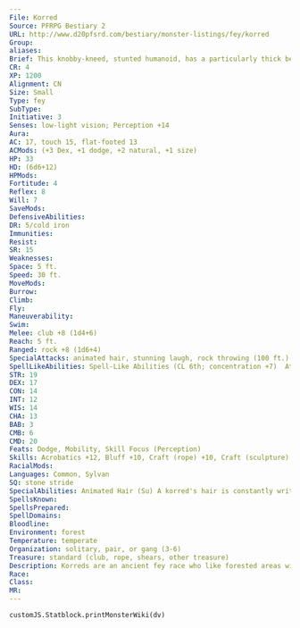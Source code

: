 ```yaml
---
File: Korred
Source: PFRPG Bestiary 2
URL: http://www.d20pfsrd.com/bestiary/monster-listings/fey/korred
Group: 
aliases: 
Brief: This knobby-kneed, stunted humanoid, has a particularly thick beard and wild mane of hair, hiding most of its body from view.
CR: 4
XP: 1200
Alignment: CN
Size: Small
Type: fey
SubType: 
Initiative: 3
Senses: low-light vision; Perception +14
Aura: 
AC: 17, touch 15, flat-footed 13
ACMods: (+3 Dex, +1 dodge, +2 natural, +1 size)
HP: 33
HD: (6d6+12)
HPMods: 
Fortitude: 4
Reflex: 8
Will: 7
SaveMods: 
DefensiveAbilities: 
DR: 5/cold iron
Immunities: 
Resist: 
SR: 15
Weaknesses: 
Space: 5 ft.
Speed: 30 ft.
MoveMods: 
Burrow: 
Climb: 
Fly: 
Maneuverability: 
Swim: 
Melee: club +8 (1d4+6)
Reach: 5 ft.
Ranged: rock +8 (1d6+4)
SpecialAttacks: animated hair, stunning laugh, rock throwing (100 ft.)
SpellLikeAbilities: Spell-Like Abilities (CL 6th; concentration +7)  At will-animate rope, shatter (DC 13), stone shape  1/day-stone tell
STR: 19
DEX: 17
CON: 14
INT: 12
WIS: 14
CHA: 13
BAB: 3
CMB: 6
CMD: 20
Feats: Dodge, Mobility, Skill Focus (Perception)
Skills: Acrobatics +12, Bluff +10, Craft (rope) +10, Craft (sculpture) +10, Perception +14, Perform (dance) +10, Stealth +16
RacialMods: 
Languages: Common, Sylvan
SQ: stone stride
SpecialAbilities: Animated Hair (Su) A korred's hair is constantly writhing and twitching. As a free action, a korred can cause its long hair to reach out and interfere with adjacent creatures- tugging at clothes and weapons, tangling feet and arms, tickling, and generally making a nuisance of itself. The korred can select which adjacent targets are affected by its animated hair.  These targets must make a successful DC 16 Reflex save each round to avoid becoming entangled for 1 round. The save DC is Dexterity-based.  Stone Stride (Su) This ability works like tree stride, except it requires loose boulders at least as large as the korred, and only has a range of 30 feet. The korred can use this ability once per round as a standard action.  Stunning Laugh (Su) Three times per day as a standard action, a korred can unleash a strange laugh that stuns all creatures within a 30-foot burst for 1d2 rounds (Fortitude DC 14 negates). This is a sonic, mind-affecting effect. Fey are immune to this ability. The save DC is Charisma-based.
SpellsKnown: 
SpellsPrepared: 
SpellDomains: 
Bloodline: 
Environment: forest
Temperature: temperate
Organization: solitary, pair, or gang (3-6)
Treasure: standard (club, rope, shears, other treasure)
Description: Korreds are an ancient fey race who like forested areas with nice, rocky ground. They resemble small, wildhaired humanoids with wild, knotted hair. Korreds especially like to dance in ancient stone circles within forest glades, often led by satyrs with panpipes. They are a shy race and do not take kindly to outsiders discovering them, even by accident. They almost always attack nonkorreds who stumble into their territory, seeking to kill them or at least drive them off.  Korred clothing normally consists of a simple leather apron, jerkin, or kilt, leaving their legs uncovered and their feet bare. Their clothes usually have a large pocket or pouch to hold their belongings. A korred's hair and beard grow quickly, sometimes an inch a day, and the korred trims its hair when the locks become too unruly, saving the trimmings in its pocket so it can weave them into ropes for its animate rope spell-like ability.
Race: 
Class: 
MR: 
---
```

```dataviewjs
customJS.Statblock.printMonsterWiki(dv)
```
